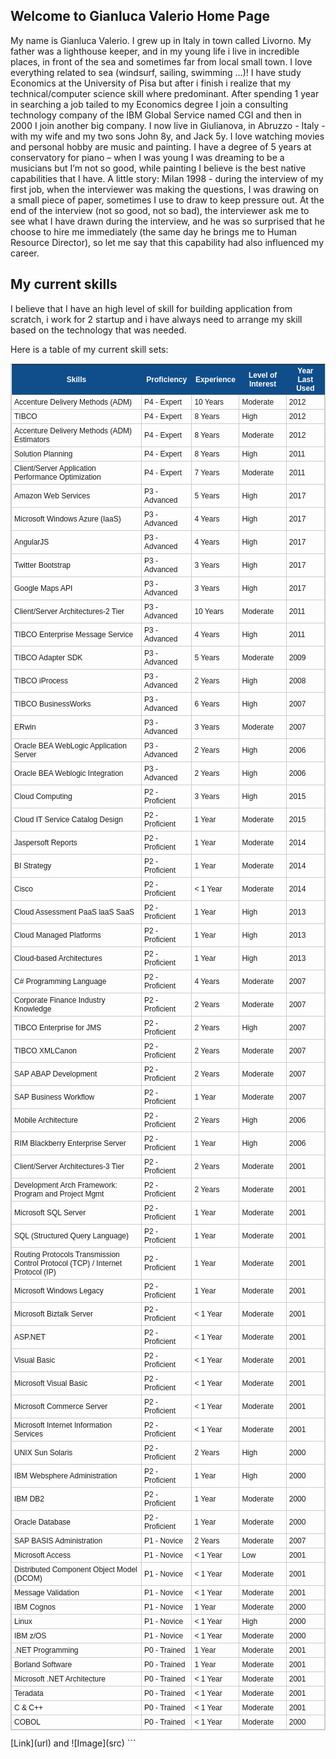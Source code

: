 ## Welcome to Gianluca Valerio Home Page

My name is Gianluca Valerio.
I grew up in Italy in  town called Livorno. My father was a lighthouse keeper, and in my young life i live in incredible places, in front of the sea and sometimes far from local small town. I love everything related to sea (windsurf, sailing, swimming …)! I have study Economics at the University of Pisa but after i finish i realize that my technical/computer science skill where predominant.  After spending 1 year in searching a job tailed to my Economics degree I join a consulting technology company of the IBM Global Service named CGI and then in 2000 I join another big company.
I now live in Giulianova, in Abruzzo - Italy - with my wife and my two sons John 8y, and Jack 5y.
I love watching movies and personal hobby are music and painting.
I have a degree of 5 years at conservatory for piano – when I was young I was dreaming to be a musicians but I’m not so good, while painting I believe is the best native capabilities that I have.
A little story: Milan 1998 - during the interview of my first job, when the interviewer was making the questions, I was drawing on a small piece of paper, sometimes I use to draw to keep pressure out. At the end of the interview (not so good, not so bad), the interviewer ask me to see what I have drawn during the interview, and he was so surprised that he choose to hire me immediately (the same day he brings me to Human Resource Director), so let me say that this capability had also influenced my career.  

## My current skills

I believe that I have an high level of skill for building application from scratch, i work for 2 startup and i have always need to arrange my skill based on the technology that was needed.

Here is a table of my current skill sets:

<style type="text/css">
	table.tableizer-table {
		font-size: 12px;
		border: 1px solid #CCC; 
		font-family: Arial, Helvetica, sans-serif;
	} 
	.tableizer-table td {
		padding: 4px;
		margin: 3px;
		border: 1px solid #CCC;
	}
	.tableizer-table th {
		background-color: #104E8B; 
		color: #FFF;
		font-weight: bold;
	}
</style>
<table class="tableizer-table">
<thead><tr class="tableizer-firstrow"><th>Skills</th><th>Proficiency</th><th>Experience</th><th>Level of Interest</th><th>Year Last Used</th></tr></thead><tbody>
 <tr><td>Accenture Delivery Methods (ADM)</td><td>P4 - Expert</td><td>10 Years</td><td>Moderate</td><td>2012</td></tr>
 <tr><td>TIBCO</td><td>P4 - Expert</td><td>8 Years</td><td>High</td><td>2012</td></tr>
 <tr><td>Accenture Delivery Methods (ADM) Estimators</td><td>P4 - Expert</td><td>8 Years</td><td>Moderate</td><td>2012</td></tr>
 <tr><td>Solution Planning</td><td>P4 - Expert</td><td>8 Years</td><td>High</td><td>2011</td></tr>
 <tr><td>Client/Server Application Performance Optimization</td><td>P4 - Expert</td><td>7 Years</td><td>Moderate</td><td>2011</td></tr>
 <tr><td>Amazon Web Services</td><td>P3 - Advanced</td><td>5 Years</td><td>High</td><td>2017</td></tr>
 <tr><td>Microsoft Windows Azure (IaaS)</td><td>P3 - Advanced</td><td>4 Years</td><td>High</td><td>2017</td></tr>
 <tr><td>AngularJS</td><td>P3 - Advanced</td><td>4 Years</td><td>High</td><td>2017</td></tr>
 <tr><td>Twitter Bootstrap</td><td>P3 - Advanced</td><td>3 Years</td><td>High</td><td>2017</td></tr>
 <tr><td>Google Maps API</td><td>P3 - Advanced</td><td>3 Years</td><td>High</td><td>2017</td></tr>
 <tr><td>Client/Server Architectures-2 Tier</td><td>P3 - Advanced</td><td>10 Years</td><td>Moderate</td><td>2011</td></tr>
 <tr><td>TIBCO Enterprise Message Service</td><td>P3 - Advanced</td><td>4 Years</td><td>High</td><td>2011</td></tr>
 <tr><td>TIBCO Adapter SDK</td><td>P3 - Advanced</td><td>5 Years</td><td>Moderate</td><td>2009</td></tr>
 <tr><td>TIBCO iProcess</td><td>P3 - Advanced</td><td>2 Years</td><td>High</td><td>2008</td></tr>
 <tr><td>TIBCO BusinessWorks</td><td>P3 - Advanced</td><td>6 Years</td><td>High</td><td>2007</td></tr>
 <tr><td>ERwin</td><td>P3 - Advanced</td><td>3 Years</td><td>Moderate</td><td>2007</td></tr>
 <tr><td>Oracle BEA WebLogic Application Server</td><td>P3 - Advanced</td><td>2 Years</td><td>High</td><td>2006</td></tr>
 <tr><td>Oracle BEA Weblogic Integration</td><td>P3 - Advanced</td><td>2 Years</td><td>High</td><td>2006</td></tr>
 <tr><td>Cloud Computing</td><td>P2 - Proficient</td><td>3 Years</td><td>High</td><td>2015</td></tr>
 <tr><td>Cloud IT Service Catalog Design</td><td>P2 - Proficient</td><td>1 Year</td><td>Moderate</td><td>2015</td></tr>
 <tr><td>Jaspersoft Reports</td><td>P2 - Proficient</td><td>1 Year</td><td>Moderate</td><td>2014</td></tr>
 <tr><td>BI Strategy</td><td>P2 - Proficient</td><td>1 Year</td><td>Moderate</td><td>2014</td></tr>
 <tr><td>Cisco</td><td>P2 - Proficient</td><td>< 1 Year</td><td>Moderate</td><td>2014</td></tr>
 <tr><td>Cloud Assessment PaaS laaS SaaS</td><td>P2 - Proficient</td><td>1 Year</td><td>High</td><td>2013</td></tr>
 <tr><td>Cloud Managed Platforms</td><td>P2 - Proficient</td><td>1 Year</td><td>High</td><td>2013</td></tr>
 <tr><td>Cloud-based Architectures</td><td>P2 - Proficient</td><td>1 Year</td><td>High</td><td>2013</td></tr>
 <tr><td>C# Programming Language</td><td>P2 - Proficient</td><td>4 Years</td><td>Moderate</td><td>2007</td></tr>
 <tr><td>Corporate Finance Industry Knowledge</td><td>P2 - Proficient</td><td>2 Years</td><td>Moderate</td><td>2007</td></tr>
 <tr><td>TIBCO Enterprise for JMS</td><td>P2 - Proficient</td><td>2 Years</td><td>High</td><td>2007</td></tr>
 <tr><td>TIBCO XMLCanon</td><td>P2 - Proficient</td><td>2 Years</td><td>Moderate</td><td>2007</td></tr>
 <tr><td>SAP ABAP Development</td><td>P2 - Proficient</td><td>2 Years</td><td>Moderate</td><td>2007</td></tr>
 <tr><td>SAP Business Workflow</td><td>P2 - Proficient</td><td>1 Year</td><td>Moderate</td><td>2007</td></tr>
 <tr><td>Mobile Architecture</td><td>P2 - Proficient</td><td>2 Years</td><td>High</td><td>2006</td></tr>
 <tr><td>RIM Blackberry Enterprise Server</td><td>P2 - Proficient</td><td>1 Year</td><td>High</td><td>2006</td></tr>
 <tr><td>Client/Server Architectures-3 Tier</td><td>P2 - Proficient</td><td>2 Years</td><td>Moderate</td><td>2001</td></tr>
 <tr><td>Development Arch Framework: Program and Project Mgmt</td><td>P2 - Proficient</td><td>2 Years</td><td>Moderate</td><td>2001</td></tr>
 <tr><td>Microsoft SQL Server</td><td>P2 - Proficient</td><td>1 Year</td><td>Moderate</td><td>2001</td></tr>
 <tr><td>SQL (Structured Query Language)</td><td>P2 - Proficient</td><td>1 Year</td><td>Moderate</td><td>2001</td></tr>
 <tr><td>Routing Protocols Transmission Control Protocol (TCP) / Internet Protocol (IP)</td><td>P2 - Proficient</td><td>1 Year</td><td>Moderate</td><td>2001</td></tr>
 <tr><td>Microsoft Windows Legacy</td><td>P2 - Proficient</td><td>1 Year</td><td>Moderate</td><td>2001</td></tr>
 <tr><td>Microsoft Biztalk Server</td><td>P2 - Proficient</td><td>< 1 Year</td><td>Moderate</td><td>2001</td></tr>
 <tr><td>ASP.NET</td><td>P2 - Proficient</td><td>< 1 Year</td><td>Moderate</td><td>2001</td></tr>
 <tr><td>Visual Basic</td><td>P2 - Proficient</td><td>< 1 Year</td><td>Moderate</td><td>2001</td></tr>
 <tr><td>Microsoft Visual Basic</td><td>P2 - Proficient</td><td>< 1 Year</td><td>Moderate</td><td>2001</td></tr>
 <tr><td>Microsoft Commerce Server</td><td>P2 - Proficient</td><td>< 1 Year</td><td>Moderate</td><td>2001</td></tr>
 <tr><td>Microsoft Internet Information Services</td><td>P2 - Proficient</td><td>< 1 Year</td><td>Moderate</td><td>2001</td></tr>
 <tr><td>UNIX Sun Solaris</td><td>P2 - Proficient</td><td>2 Years</td><td>High</td><td>2000</td></tr>
 <tr><td>IBM Websphere Administration</td><td>P2 - Proficient</td><td>1 Year</td><td>High</td><td>2000</td></tr>
 <tr><td>IBM DB2</td><td>P2 - Proficient</td><td>1 Year</td><td>Moderate</td><td>2000</td></tr>
 <tr><td>Oracle Database</td><td>P2 - Proficient</td><td>1 Year</td><td>Moderate</td><td>2000</td></tr>
 <tr><td>SAP BASIS Administration</td><td>P1 - Novice</td><td>2 Years</td><td>Moderate</td><td>2007</td></tr>
 <tr><td>Microsoft Access</td><td>P1 - Novice</td><td>< 1 Year</td><td>Low</td><td>2001</td></tr>
 <tr><td>Distributed Component Object Model (DCOM)</td><td>P1 - Novice</td><td>< 1 Year</td><td>Moderate</td><td>2001</td></tr>
 <tr><td>Message Validation</td><td>P1 - Novice</td><td>< 1 Year</td><td>Moderate</td><td>2001</td></tr>
 <tr><td>IBM Cognos</td><td>P1 - Novice</td><td>1 Year</td><td>Moderate</td><td>2000</td></tr>
 <tr><td>Linux</td><td>P1 - Novice</td><td>< 1 Year</td><td>High</td><td>2000</td></tr>
 <tr><td>IBM z/OS</td><td>P1 - Novice</td><td>< 1 Year</td><td>Moderate</td><td>2000</td></tr>
 <tr><td>.NET Programming</td><td>P0 - Trained</td><td>1 Year</td><td>Moderate</td><td>2001</td></tr>
 <tr><td>Borland Software</td><td>P0 - Trained</td><td>1 Year</td><td>Moderate</td><td>2001</td></tr>
 <tr><td>Microsoft .NET Architecture</td><td>P0 - Trained</td><td>< 1 Year</td><td>Moderate</td><td>2001</td></tr>
 <tr><td>Teradata</td><td>P0 - Trained</td><td>< 1 Year</td><td>Moderate</td><td>2001</td></tr>
 <tr><td>C & C++</td><td>P0 - Trained</td><td>< 1 Year</td><td>Moderate</td><td>2001</td></tr>
 <tr><td>COBOL</td><td>P0 - Trained</td><td>< 1 Year</td><td>Moderate</td><td>2000</td></tr>
</tbody></table>
[Link](url) and ![Image](src)
```
